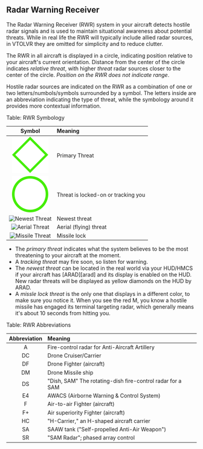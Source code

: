 ## Radar Warning Receiver

The Radar Warning Receiver (RWR) system in your aircraft detects hostile radar
signals and is used to maintain situational awareness about potential threats.
While in real life the RWR will typically include allied radar sources, in
VTOLVR they are omitted for simplicity and to reduce clutter.

The RWR in all aircraft is displayed in a circle, indicating position relative
to your aircraft's current orientation. Distance from the center of the circle
indicates *relative threat*, with higher *threat* radar sources closer to
the center of the circle. *Position on the RWR does not indicate range*.

Hostile radar sources are indicated on the RWR as a combination of one or two
letters/numbols/symbols surrounded by a symbol. The letters inside are an
abbreviation indicating the type of threat, while the symbology around it
provides more contextual information.

Table: RWR Symbology

Symbol | Meaning
:-:|:-
![Primary Threat](rwr/primary-threat.svg) | Primary Threat
![Locked Threat](rwr/threat-locked.svg) | Threat is locked-on or tracking you
![Newest Threat](rwr/new-threat.svg) | Newest threat
![Aerial Threat](rwr/aerial-threat.svg) | Aerial (flying) threat
![Missile Threat](rwr/missile-threat.svg) | Missile lock

- The *primary threat* indicates what the system believes to be the most
  threatening to your aircraft at the moment.
- A *tracking threat* may fire soon, so listen for warning.
- The *newest threat* can be located in the real world via your HUD/HMCS
  if your aircraft has [ARAD][arad] and its display is enabled on the HUD.
  New radar threats will be displayed as yellow diamonds on the HUD by ARAD.
- A *missle lock threat* is the only one that displays in a different color,
  to make sure you notice it. When you see the red M, you know a hostile
  missile has engaged its terminal targeting radar, which generally means
  it's about 10 seconds from hitting you.

Table: RWR Abbreviations

Abbreviation | Meaning
:-:|:-
A | Fire-control radar for Anti-Aircraft Artillery
DC | Drone Cruiser/Carrier
DF | Drone Fighter (aircraft)
DM | Drone Missile ship
DS | "Dish, SAM" The rotating-dish fire-control radar for a SAM
E4 | AWACS (Airborne Warning & Control System)
F  | Air-to-air Fighter (aircraft)
F+ | Air superiority Fighter (aircraft)
HC | "H-Carrier," an H-shaped aircraft carrier
SA | SAAW tank ("Self-propelled Anti-Air Weapon")
SR | "SAM Radar"; phased array control

